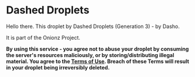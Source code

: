 # Dashed Droplets
Hello there. This droplet by Dashed Droplets (Generation 3) - by Dasho.

It is part of the Onionz Project.

**By using this service - you agree not to abuse your droplet by consuming the server's resources maliciously, or by storing/distributing illegal material. You agree to the [Terms of Use](https://hub.onionz.dev/p/2-terms-of-use). Breach of these Terms will result in your droplet being irreversibly deleted.**
